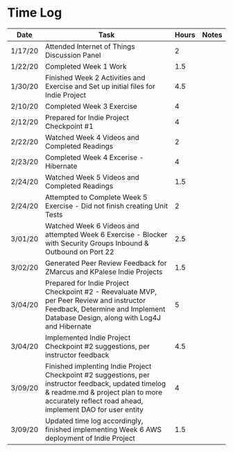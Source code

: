 # Time Log

| Date | Task | Hours | Notes|
|------|------|-------|------|
| 1/17/20| Attended Internet of Things Discussion Panel | 2 | |
| 1/22/20 | Completed Week 1 Work  | 1.5  |   |
| 1/30/20 | Finished Week 2 Activities and Exercise and Set up initial files for Indie Project  | 4.5  |   |
| 2/10/20 | Completed Week 3 Exercise | 4 |  |
| 2/12/20 | Prepared for Indie Project Checkpoint #1 | 4 |  |
| 2/22/20 | Watched Week 4 Videos and Completed Readings | 2 |  |
| 2/23/20 | Completed Week 4 Excerise - Hibernate | 4 |   |
| 2/24/20 | Watched Week 5 Videos and Completed Readings | 1.5 |  |
| 2/24/20 | Attempted to Complete Week 5 Exercise - Did not finish creating Unit Tests | 2 |  |
| 3/01/20 | Watched Week 6 Videos and attempted Week 6 Exercise - Blocker with Security Groups Inbound & Outbound on Port 22 | 2.5 |  |
| 3/02/20 | Generated Peer Review Feedback for ZMarcus and KPalese Indie Projects | 1.5 |  |
| 3/04/20 | Prepared for Indie Project Checkpoint #2 - Reevaluate MVP, per Peer Review and instructor Feedback, Determine and Implement Database Design, along with Log4J and Hibernate| 5 |  |
| 3/04/20 | Implemented Indie Project Checkpoint #2 suggestions, per instructor feedback | 4.5 |  |
| 3/09/20 | Finished implenting Indie Project Checkpoint #2 suggestions, per instructor feedback, updated timelog & readme.md & project plan to more accurately reflect road ahead, implement DAO for user entity | 4 |  |
| 3/09/20 | Updated time log accordingly, finished implementing Week 6 AWS deployment of Indie Project | 1.5 |  |